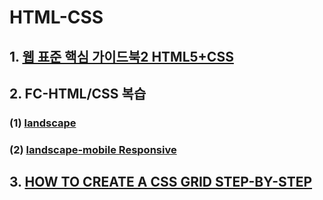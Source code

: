 # HTML-CSS
## 1. [웹 표준 핵심 가이드북2 HTML5+CSS](http://www.aladin.co.kr/shop/wproduct.aspx?ItemId=34459052)
## 2. FC-HTML/CSS 복습
### (1) [landscape](https://github.com/girin-dev/seulbinim.github.io)
### (2) [landscape-mobile Responsive](https://github.com/girin-dev/seulbi.github.io)
## 3. [HOW TO CREATE A CSS GRID STEP-BY-STEP](http://www.developerdrive.com/2018/02/how-to-create-a-css-grid-step-by-step/)
